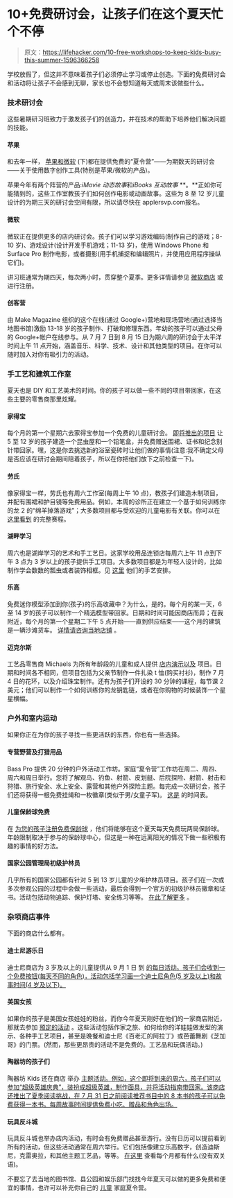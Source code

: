 # 10+免费研讨会，让孩子们在这个夏天忙个不停

> 原文：<https://lifehacker.com/10-free-workshops-to-keep-kids-busy-this-summer-1596366258>

学校放假了，但这并不意味着孩子们必须停止学习或停止创造。下面的免费研讨会和活动将让孩子不会感到无聊，家长也不会想知道每天或周末该做些什么。



### 技术研讨会

这些暑期研习班致力于激发孩子们的创造力，并在技术的帮助下培养他们解决问题的技能。

#### 苹果

和去年一样， [苹果和微软](http://lifehacker.com/send-your-kids-to-free-apple-or-microsoft-workshops-thi-531305391) (下)都在提供免费的“夏令营”——为期数天的研讨会——关于使用数字创作工具(特别是苹果/微软的产品)。

苹果今年有两个阵营的产品:*iMovie 动态故事*和*iBooks 互动故事* **。**正如你可能猜到的，这些工作室教孩子们如何创作电影或动画故事。这些为 8 至 12 岁儿童设计的为期三天的研讨会空间有限，所以请尽快在 applersvp.com报名。

#### 微软

微软正在提供更多的店内研讨会。孩子们可以学习游戏编码(制作自己的游戏；8-10 岁)、游戏设计(设计开发手机游戏；11-13 岁)，使用 Windows Phone 和 Surface Pro 制作电影，或者摄影(用手机捕捉和编辑照片，并使用应用程序操纵它们)。

讲习班通常为期四天，每次两小时，贯穿整个夏季。更多详情请参见 [微软商店](http://content.microsoftstore.com/summercamps) 或进行注册。

#### 创客营

由 Make Magazine 组织的这个在线(通过 Google+)营地和现场营地(通过选择当地图书馆)激励 13-18 岁的孩子制作、打破和修理东西。年幼的孩子可以通过父母的 Google+帐户在线参与。从 7 月 7 日到 8 月 15 日为期六周的研讨会于太平洋时间上午 11 点开始，涵盖音乐、科学、技术、设计和其他类型的项目。在你可以随时加入对你有吸引力的活动。

### 手工艺和建筑工作室

夏天也是 DIY 和工艺美术的时间。你的孩子可以做一些不同的项目带回家，在这些主要的零售商那里炫耀。

#### 家得宝

每个月的第一个星期六去家得宝参加一个免费的儿童研讨会。 [即将推出的项目](http://workshops.homedepot.com/workshops/kids-workshops) 让 5 至 12 岁的孩子建造一个昆虫屋和一个铅笔盒，并免费赠送围裙、证书和纪念别针带回家。嘿，这是你去挑选新的浴室瓷砖时让他们做的事情(注意:我不确定父母是否应该在研讨会期间陪着孩子，所以在你把他们放下之前检查一下)。

#### 劳氏

像家得宝一样，劳氏也有周六工作室(每周上午 10 点)，教孩子们建造木制项目，并配有围裙和护目镜等免费用品。例如，本周的诊所正在建立一个基于如何训练你的龙 2 的“绵羊掉落游戏”；大多数项目都与受欢迎的儿童电影有关联。你可以在 [这里看到](http://www.lowesbuildandgrow.com/pages/fullschedule.aspx) 的完整赛程。

#### 湖畔学习

周六也是湖岸学习的艺术和手工艺日。这家学校用品连锁店每周六上午 11 点到下午 3 点为 3 岁以上的孩子提供手工项目。大多数项目都是为年轻人设计的，比如制作学会数数的瓢虫或者装饰相框。见 [这里](http://www.lakeshorelearning.com/general_content/store_locations/storeCrafts.jsp?f=m) 他们的手艺安排。

#### 乐高

免费迷你模型添加到你(孩子)的乐高收藏中？为什么，是的。每个月的某一天，6 至 14 岁的孩子可以制作一个精选模型带回家。日期和时间可能因商店而异；在我附近，每个月的第一个星期二下午 5 点开始——直到供应结束——这个月的建筑是一辆沙滩货车。 [详情请咨询当地店铺](http://stores.lego.com/en-us/stores) 。

#### 迈克尔斯

工艺品零售商 Michaels 为所有年龄段的儿童和成人提供 [店内演示以及](http://www.michaels.com/events/ca-events.html) 项目。日期和时间各不相同，但项目包括为父亲节制作一件扎染 t 恤(购买衬衫)，制作 7 月 4 日的花环，以及介绍珠宝制作。还有为孩子们开设的 30 分钟的课程，每节课 2 美元；他们可以制作一个如何训练你的龙钥匙链，或者在你购物的时候装饰一个星星横幅。

### 户外和室内运动

如果你正在为你的孩子寻找一些更活跃的东西，你也有一些选择。

#### 专营野营及打猎用品

Bass Pro 提供 20 分钟的户外活动工作坊。家庭“夏令营”工作坊在周二、周四、周六和周日举行。您将了解观鸟、钓鱼、射箭、皮划艇、后院探险、射箭、射击和狩猎、旅行安全、水上安全、露营和其他户外探险主题。每完成一次研讨会，孩子们还将获得一根免费挂绳和一枚徽章(类似于男/女童子军)。 [这是](http://www.basspro.com/webapp/wcs/stores/servlet/CFPageC?storeId=10151&catalogId=10051&appID=86326&template=workshops.cfm) 的时间表。

#### 儿童保龄球免费

在 [为您的孩子注册免费保龄球](http://www.kidsbowlfree.com/) ，他们将能够在这个夏天每天免费玩两局保龄球。年龄限制取决于参与的保龄球中心，但这是一种在远离阳光的情况下做一些积极有趣的事情的好方法。

#### 国家公园管理局初级护林员

几乎所有的国家公园都有针对 5 到 13 岁儿童的少年护林员项目。孩子们在一次或多次参观公园的过程中会做一些活动，最后会得到一个官方的初级护林员徽章和证书。活动包括动物追踪、保护灯塔、安全练习等等。 [在此了解更多](http://www.nps.gov/kids/jrRangers.cfm) 。

### 杂项商店事件

下面的商店什么都有。

#### 迪士尼游乐日

迪士尼商店为 3 岁及以上的儿童提供从 9 月 1 日 到 [的每日活动。孩子们会收到一个免费按钮(每天不同的角色)，活动包括学习画一个迪士尼角色(5 岁及以上)和故事时间(4 岁及以下)。](http://www.disneystore.com/summer-play-days/mn/1012902/)

#### 美国女孩

如果你的孩子是美国女孩娃娃的粉丝，而你今年夏天刚好在他们的一家商店附近，那就去参加 [预定的活动](http://www.americangirl.com/stores/events_index.php) 。这些活动包括作家之旅、如何给你的洋娃娃做发型的演示、各种手工艺项目，甚至是晚餐和迪士尼《百老汇的阿拉丁》或芭蕾舞剧《芝加哥》的门票。(然而，那些更昂贵的活动不是免费的。工艺品和玩偶活动。)

#### 陶器坊的孩子们

陶器坊 Kids 还在商店 举办 [主题活动。例如，这个即将到来的周六，孩子们可以参加“超级英雄庆典”，装扮成超级英雄，制作面具，并将活动指南带回家。该商店还推出了夏季阅读挑战，在 7 月 31 日之前阅读推荐书目中的 8 本书的孩子可以免费获得一本书。每周故事时间提供免费小吃、赠品和角色出场。](http://www.potterybarnkids.com/customer-service/store-events.html)

#### 玩具反斗城

玩具反斗城也举办店内活动，有时会有免费赠品甚至游行。没有日历可以提前看到所有的活动，但这些活动通常在周六举行。它们包括像建立乐高数字，创造迪斯尼，克雷奥拉，和其他主题工艺品，等等。 [在这里](http://www.toysrus.com/shop/?categoryId=4311963) 查看每个月都有什么(没有双关语)。

不要忘了去当地的图书馆、县公园和娱乐部门找找今年夏天可以做的更多免费和便宜的事情，也许可以补充你自己的 [儿童](https://lifehacker.com/save-money-with-a-summer-camp-at-home-for-your-kids-1588044792) 家庭夏令营。